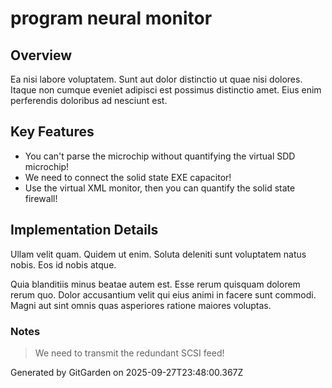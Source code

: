 # program neural monitor

## Overview
Ea nisi labore voluptatem. Sunt aut dolor distinctio ut quae nisi dolores. Itaque non cumque eveniet adipisci est possimus distinctio amet. Eius enim perferendis doloribus ad nesciunt est.

## Key Features
- You can't parse the microchip without quantifying the virtual SDD microchip!
- We need to connect the solid state EXE capacitor!
- Use the virtual XML monitor, then you can quantify the solid state firewall!

## Implementation Details
Ullam velit quam. Quidem ut enim. Soluta deleniti sunt voluptatem natus nobis. Eos id nobis atque.
 Quia blanditiis minus beatae autem est. Esse rerum quisquam dolorem rerum quo. Dolor accusantium velit qui eius animi in facere sunt commodi. Magni aut sint omnis quas asperiores ratione maiores voluptas.

### Notes
> We need to transmit the redundant SCSI feed!

Generated by GitGarden on 2025-09-27T23:48:00.367Z